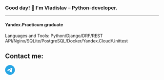 ### Good day! 👋 I'm Vladislav – Python-developer.
<hr></hr>

#### Yandex.Practicum graduate

Languages and Tools: Python/Django/DRF/REST API/Nginx/SQLite/PostgreSQL/Docker/Yandex.Cloud/Unittest

Contact me:
--------------------
<p><a href="https://t.me/vladislav_gs"> <img src="https://github.com/Vladislav-76/Vladislav-76/blob/main/PiRyYU51.svg" height="32"/> </a></p>

<!--
**Vladislav-76/Vladislav-76** is a ✨ _special_ ✨ repository because its `README.md` (this file) appears on your GitHub profile.

Here are some ideas to get you started:

- 🔭 I’m currently working on ...
- 🌱 I’m currently learning ...
- 👯 I’m looking to collaborate on ...
- 🤔 I’m looking for help with ...
- 💬 Ask me about ...
- 📫 How to reach me: ...
- 😄 Pronouns: ...
- ⚡ Fun fact: ...
-->
